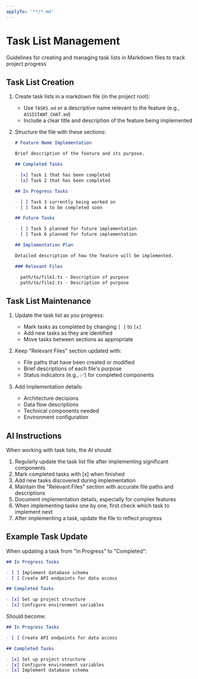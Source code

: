 ```yaml
---
applyTo: '**/*.md'
---
```


# Task List Management

Guidelines for creating and managing task lists in Markdown files to track project progress

## Task List Creation

1. Create task lists in a markdown file (in the project root):
   - Use `TASKS.md` or a descriptive name relevant to the feature (e.g., `ASSISTANT_CHAT.md`)
   - Include a clear title and description of the feature being implemented

2. Structure the file with these sections:
   ```markdown
   # Feature Name Implementation
   
   Brief description of the feature and its purpose.
   
   ## Completed Tasks
   
   - [x] Task 1 that has been completed
   - [x] Task 2 that has been completed
   
   ## In Progress Tasks
   
   - [ ] Task 3 currently being worked on
   - [ ] Task 4 to be completed soon
   
   ## Future Tasks
   
   - [ ] Task 5 planned for future implementation
   - [ ] Task 6 planned for future implementation
   
   ## Implementation Plan
   
   Detailed description of how the feature will be implemented.
   
   ### Relevant Files
   
   - path/to/file1.ts - Description of purpose
   - path/to/file2.ts - Description of purpose
   ```

## Task List Maintenance

1. Update the task list as you progress:
   - Mark tasks as completed by changing `[ ]` to `[x]`
   - Add new tasks as they are identified
   - Move tasks between sections as appropriate

2. Keep "Relevant Files" section updated with:
   - File paths that have been created or modified
   - Brief descriptions of each file's purpose
   - Status indicators (e.g., ✅) for completed components

3. Add implementation details:
   - Architecture decisions
   - Data flow descriptions
   - Technical components needed
   - Environment configuration

## AI Instructions

When working with task lists, the AI should:

1. Regularly update the task list file after implementing significant components
2. Mark completed tasks with [x] when finished
3. Add new tasks discovered during implementation
4. Maintain the "Relevant Files" section with accurate file paths and descriptions
5. Document implementation details, especially for complex features
6. When implementing tasks one by one, first check which task to implement next
7. After implementing a task, update the file to reflect progress

## Example Task Update

When updating a task from "In Progress" to "Completed":

```markdown
## In Progress Tasks

- [ ] Implement database schema
- [ ] Create API endpoints for data access

## Completed Tasks

- [x] Set up project structure
- [x] Configure environment variables
```

Should become:

```markdown
## In Progress Tasks

- [ ] Create API endpoints for data access

## Completed Tasks

- [x] Set up project structure
- [x] Configure environment variables
- [x] Implement database schema
```